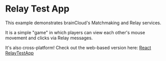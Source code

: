 # Relay Test App

This example demonstrates brainCloud's Matchmaking and Relay services.

It is a simple "game" in which players can view each other's mouse movement and clicks via Relay messages.

It's also cross-platform! Check out the web-based version here: [React RelayTestApp](http://ec2-18-219-26-183.us-east-2.compute.amazonaws.com:3004/)